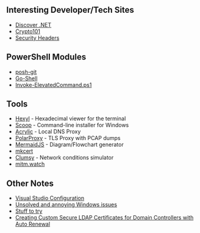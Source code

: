 ## Interesting Developer/Tech Sites
- [Discover .NET](https://discoverdot.net/)
- [Crypto101](https://www.crypto101.io/)
- [Security Headers](https://securityheaders.com/)

## PowerShell Modules
- [posh-git](https://github.com/dahlbyk/posh-git)
- [Go-Shell](https://github.com/cameronharp/Go-Shell)
- [Invoke-ElevatedCommand.ps1](https://gist.github.com/TaoK/1582185)

## Tools
- [Hexyl](https://github.com/sharkdp/hexyl) - Hexadecimal viewer for the terminal
- [Scoop](https://scoop.sh/) - Command-line installer for Windows
- [Acrylic](http://mayakron.altervista.org/wikibase/show.php?id=AcrylicHome) - Local DNS Proxy
- [PolarProxy](https://www.netresec.com/?page=PolarProxy) - TLS Proxy with PCAP dumps
- [MermaidJS](https://mermaidjs.github.io/#/) - Diagram/Flowchart generator
- [mkcert](https://github.com/FiloSottile/mkcert)
- [Clumsy](https://github.com/jagt/clumsy) - Network conditions simulator
- [mitm.watch](https://mitm.watch/)
## Other Notes
- [Visual Studio Configuration](vs-config.md)
- [Unsolved and annoying Windows issues](Windows-Issues.md)
- [Stuff to try](stuff-to-try.md)
- [Creating Custom Secure LDAP Certificates for Domain Controllers with Auto Renewal](https://blogs.technet.microsoft.com/russellt/2016/06/03/custom-ldap-certs/)
